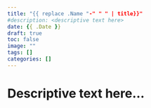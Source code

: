 ```yaml
---
title: "{{ replace .Name "-" " " | title}}"
#description: <descriptive text here>
date: {{ .Date }}
draft: true
toc: false
image: ""
tags: []
categories: []
---
```




# Descriptive text here...
